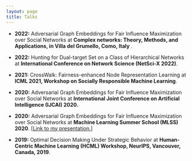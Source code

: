 ```yaml
---
layout: page
title: Talks
---
```

- <b>2022:</b> Adversarial Graph Embeddings for Fair Influence Maximization over Social Networks at <b> Complex networks: Theory, Methods, and Applications, in Villa del Grumello, Como, Italy </b>. 

- <b>2022:</b> Hunting for Dual-target Set on a Class of Hierarchical Networks at <b>International Conference on Network Science (NetSci-X 2022)</b>. 

- <b>2021:</b> CrossWalk: Fairness-enhanced Node Representation Learning at <b>ICML 2021, Workshop on Socially Responsible Machine Learning</b>.  

- <b>2020:</b> Adversarial Graph Embeddings for Fair Influence Maximization over Social Networks at <b> International Joint Conference on Artificial Intelligence (IJCAI) 2020.</b> 

- <b>2020:</b> Adversarial Graph Embeddings for Fair Influence Maximization over Social Networks at <b>Machine Learning Summer School (MLSS) 2020</b>. [<a href="https://www.youtube.com/watch?v=dYSjbhN6zss&t=12s">Link to my presentation.</a>]  


- <b>2019:</b> Optimal Decision Making Under Strategic Behavior at <b>Human-Centric Machine Learning (HCML) Workshop, NeurIPS, Vancouver, Canada, 2019</b>. 




 


<!--
My name is Inigo Montoya. I have the following qualities:

- I rock a great mustache
- I'm extremely loyal to my family

What else do you need?

### my history

To be honest, I'm having some trouble remembering right now, so why don't you just watch [my movie](http://en.wikipedia.org/wiki/The_Princess_Bride_%28film%29) and it will answer **all** your questions. -->
